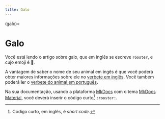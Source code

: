 ```yaml
---
title: Galo
---
```


(galo)=

# Galo

Você está lendo o artigo sobre galo, que em inglês se escreve 
`rooster`, e cujo emoji é 🐓.

A vantagem de saber o nome de seu animal em ingês é que você poderá obter maiores informações sobre ele no [verbete em inglês](wikien:rooster). 
Você também poderá ler o [verbete do animal em português](wikipt:galo).

Na sua documentação, usando a plataforma [MkDocs](https://www.mkdocs.org/) com o tema [MkDocs Material](https://squidfunk.github.io/mkdocs-material/),
você deverá inserir o código curto[^1] `:rooster:`.

[^1]: Código curto, em inglês, é *short code*.
